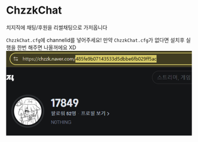 # ChzzkChat

치지직에 채팅/후원을 리썰채팅으로 가저옵니다

`ChzzkChat.cfg`에 channelid를 넣어주세요!
만약 `ChzzkChat.cfg`가 없다면 설치후 실행을 한번 해주면 나올꺼에요 XD
![alt text](https://github.com/P-Asta/lc-chzzk-chat/raw/main/thunderstore/image-1.png)
